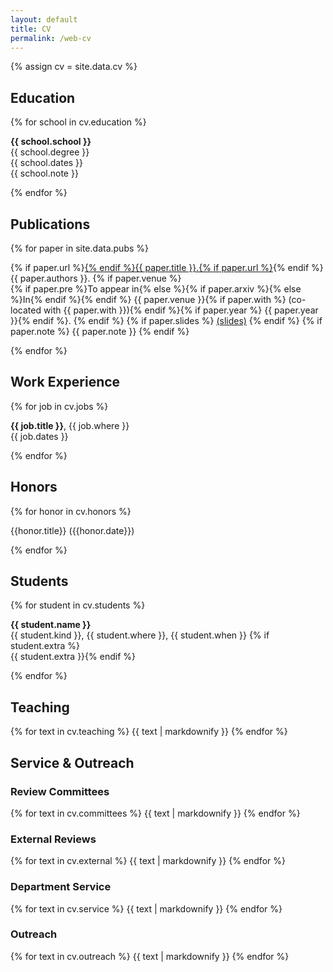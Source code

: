 ```yaml
---
layout: default
title: CV
permalink: /web-cv
---
```

{% assign cv = site.data.cv %}
<div id="cv">
<section>
    <h2>Education</h2>
    {% for school in cv.education %}
    <p>
        <strong>{{ school.school }}</strong><br />
        {{ school.degree }}<br />
        {{ school.dates }}<br />
        {{ school.note }}
    </p>
    {% endfor %}
</section>

<section>
    <h2>Publications</h2>
    {% for paper in site.data.pubs %}
            <p>
                <span class="title">
                    {% if paper.url %}<a href="{{ paper.url  }}">{% endif %}{{ paper.title }}.{% if paper.url %}</a>{% endif %}
                </span>
                <br />
                <span class="authors">{{ paper.authors }}.</span>
                {% if paper.venue %}<br />
                <span class="venue">
                    {% if paper.pre %}To appear in{% else %}{% if paper.arxiv %}{% else %}In{% endif %}{% endif %}
                    {{ paper.venue }}{% if paper.with %} (co-located with {{ paper.with }}){% endif %}{% if paper.year %} {{ paper.year }}{% endif %}.
                </span>
                {% endif %}
                {% if paper.slides %}
                    <a href="{{ paper.slides }}">(slides)</a>
                {% endif %}
                {% if paper.note %}
                    <span class="note">{{ paper.note }}</span>
                {% endif %}
            </p>
    {% endfor %}
</section>

<section>
    <h2>Work Experience</h2>
    {% for job in cv.jobs %}
    <p>
        <strong>{{ job.title }}</strong>, {{ job.where }}<br />
        {{ job.dates }}
    </p>
    {% endfor %}
</section>

<section>
    <h2>Honors</h2>
    {% for honor in cv.honors %}
        <p>{{honor.title}} ({{honor.date}})</p>
    {% endfor %}
</section>


<section>
    <h2>Students</h2>
    {% for student in cv.students %}
    <p>
        <strong>{{ student.name }}</strong><br />
        {{ student.kind }},
        {{ student.where }},
        {{ student.when }}
        {% if student.extra %}<br />{{ student.extra }}{% endif %}
    </p>
    {% endfor %}
</section>

<section>
    <h2>Teaching</h2>
    {% for text in cv.teaching %}
        {{ text | markdownify }}
    {% endfor %}
</section>

<section>
    <h2>Service &amp; Outreach</h2>
    <h3>Review Committees</h3>
    {% for text in cv.committees %}
        {{ text | markdownify }}
    {% endfor %}
    <h3>External Reviews</h3>
    {% for text in cv.external %}
        {{ text | markdownify }}
    {% endfor %}
    <h3> Department Service</h3>
    {% for text in cv.service %}
        {{ text | markdownify }}
    {% endfor %}
    <h3> Outreach</h3>
    {% for text in cv.outreach %}
        {{ text | markdownify }}
    {% endfor %}
</section>

</div>
